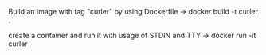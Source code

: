 Build an image with tag "curler" by using Dockerfile -> docker build -t curler .

create a container and run it with usage of STDIN and TTY -> docker run -it curler